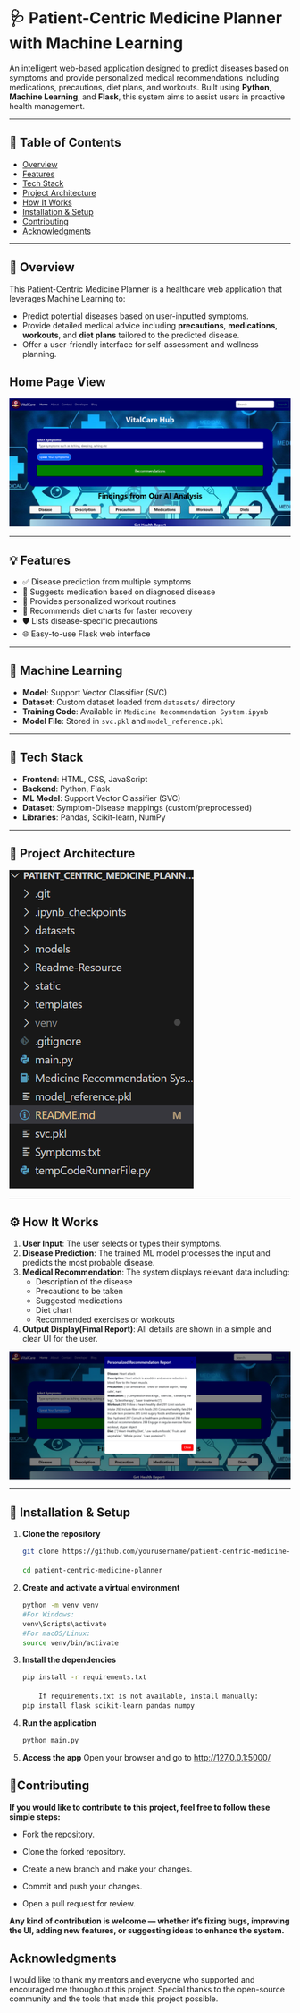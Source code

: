 # 🩺 Patient-Centric Medicine Planner with Machine Learning

An intelligent web-based application designed to predict diseases based on symptoms and provide personalized medical recommendations including medications, precautions, diet plans, and workouts. Built using **Python**, **Machine Learning**, and **Flask**, this system aims to assist users in proactive health management.

---

## 📌 Table of Contents

- [Overview](#-overview)
- [Features](#-features)
- [Tech Stack](#-tech-stack)
- [Project Architecture](#-project-architecture)
- [How It Works](#-how-it-works)
- [Installation & Setup](#-installation--setup)
- [Contributing](#-contributing)
- [Acknowledgments](#-acknowledgments)

---

## 📖 Overview

This Patient-Centric Medicine Planner is a healthcare web application that leverages Machine Learning to:
- Predict potential diseases based on user-inputted symptoms.
- Provide detailed medical advice including **precautions**, **medications**, **workouts**, and **diet plans** tailored to the predicted disease.
- Offer a user-friendly interface for self-assessment and wellness planning.

## Home Page View

![Home-Page](https://github.com/Susmita-Dev-04/Patient-Centric-Medicine-Planner/blob/main/Readme-Resource/Home-Page.png)


---

## 💡 Features

- ✅ Disease prediction from multiple symptoms
- 💊 Suggests medication based on diagnosed disease
- 🧘 Provides personalized workout routines
- 🥗 Recommends diet charts for faster recovery
- 🛡️ Lists disease-specific precautions
- 🌐 Easy-to-use Flask web interface

---

## 🧠 Machine Learning

- **Model**: Support Vector Classifier (SVC)
- **Dataset**: Custom dataset loaded from `datasets/` directory
- **Training Code**: Available in `Medicine Recommendation System.ipynb`
- **Model File**: Stored in `svc.pkl` and `model_reference.pkl`

---

## 🧰 Tech Stack

- **Frontend**: HTML, CSS, JavaScript
- **Backend**: Python, Flask
- **ML Model**: Support Vector Classifier (SVC)
- **Dataset**: Symptom-Disease mappings (custom/preprocessed)
- **Libraries**: Pandas, Scikit-learn, NumPy

---

## 🧠 Project Architecture

![Architecture](https://github.com/Susmita-Dev-04/Patient-Centric-Medicine-Planner/blob/main/Readme-Resource/Architecture.png)

---

## ⚙️ How It Works

1. **User Input**: The user selects or types their symptoms.
2. **Disease Prediction**: The trained ML model processes the input and predicts the most probable disease.
3. **Medical Recommendation**: The system displays relevant data including:
   - Description of the disease
   - Precautions to be taken
   - Suggested medications
   - Diet chart
   - Recommended exercises or workouts
4. **Output Display(Fimal Report)**: All details are shown in a simple and clear UI for the user.

![Report](https://github.com/Susmita-Dev-04/Patient-Centric-Medicine-Planner/blob/main/Readme-Resource/Report.png)

---

## 🚀 Installation & Setup

1. **Clone the repository**
   ```bash
   git clone https://github.com/yourusername/patient-centric-medicine-planner.git

   cd patient-centric-medicine-planner

2. **Create and activate a virtual environment**
    ```bash
    python -m venv venv
    #For Windows:
    venv\Scripts\activate
    #For macOS/Linux:
    source venv/bin/activate

3. **Install the dependencies**
    ```bash
    pip install -r requirements.txt

        If requirements.txt is not available, install manually:
    pip install flask scikit-learn pandas numpy
4. **Run the application**
    ```bash
    python main.py
5. **Access the app**
    Open your browser and go to http://127.0.0.1:5000/

## 🤝Contributing

**If you would like to contribute to this project, feel free to follow these simple steps:**

- Fork the repository.

- Clone the forked repository.

- Create a new branch and make your changes.

- Commit and push your changes.

- Open a pull request for review.

**Any kind of contribution is welcome — whether it’s fixing bugs, improving the UI, adding new features, or suggesting ideas to enhance the system.**

## Acknowledgments

I would like to thank my mentors and everyone who supported and encouraged me throughout this project. Special thanks to the open-source community and the tools that made this project possible.


